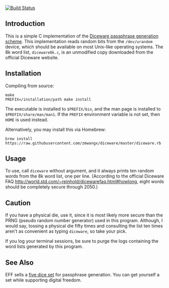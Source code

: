 [![Build Status](https://travis-ci.org/zmwangx/diceware.svg?branch=master)](https://travis-ci.org/zmwangx/diceware)

Introduction
------------

This is a simple C implementation of the
[Diceware passphrase generation scheme](http://world.std.com/~reinhold/diceware.html).
This implementation reads random bits from the `/dev/urandom` device, which
should be available on most Unix-like operating systems. The 8k word list,
`diceware8k.c`, is an unmodified copy downloaded from the official Diceware
website.

Installation
------------

Compiling from source:

    make
    PREFIX=/installation/path make install

The executable is installed to `$PREFIX/bin`, and the man page is installed to
`$PREFIX/share/man/man1`. If the `PREFIX` environment variable is not set, then
`HOME` is used instead.

Alternatively, you may install this via Homebrew:

    brew install https://raw.githubusercontent.com/zmwangx/diceware/master/diceware.rb

Usage
-----

To use, call `diceware` without argument, and it always prints ten random words
from the 8k word list, one per line. (According to the official Diceware FAQ
<http://world.std.com/~reinhold/dicewarefaq.html#howlong>, eight words should be
completely secure through 2050.)

Caution
-------

If you have a physical die, use it, since it is most likely more secure than the
PRNG (pseudo random number generator) used in this program. Although, I would
say, tossing a physical die fifty times and consulting the list ten times aren't
as convenient as typing `diceware`, so take your pick.

If you log your terminal sessions, be sure to purge the logs containing the word
lists generated by this program.

See Also
--------

EFF sells a [five dice set](https://supporters.eff.org/shop/eff-passphrase-dice)
for passphrase generation. You can get yourself a set while supporting digital
freedom.

<!-- Local Variables: -->
<!-- fill-column: 80 -->
<!-- End: -->

